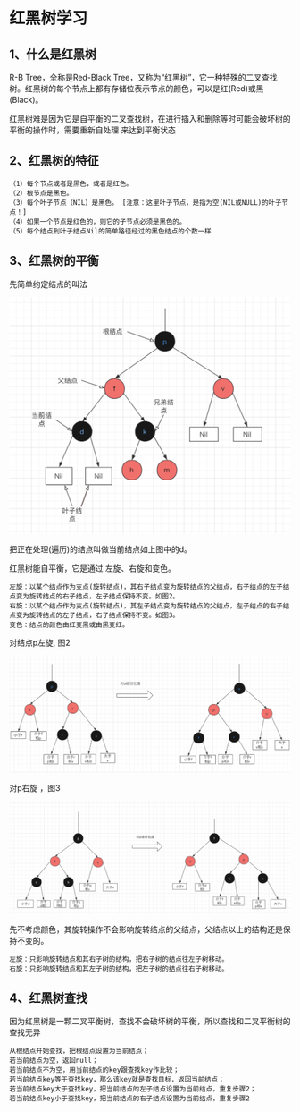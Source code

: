 # 红黑树学习

## 1、什么是红黑树

 R-B Tree，全称是Red-Black Tree，又称为“红黑树”，它一种特殊的二叉查找树。红黑树的每个节点上都有存储位表示节点的颜色，可以是红(Red)或黑(Black)。

红黑树难是因为它是自平衡的二叉查找树，在进行插入和删除等时可能会破坏树的平衡的操作时，需要重新自处理 来达到平衡状态

## 2、红黑树的特征

```
（1）每个节点或者是黑色，或者是红色。
（2）根节点是黑色。
（3）每个叶子节点（NIL）是黑色。 [注意：这里叶子节点，是指为空(NIL或NULL)的叶子节点！]
（4）如果一个节点是红色的，则它的子节点必须是黑色的。
（5）每个结点到叶子结点Nil的简单路径经过的黑色结点的个数一样

```

## 3、红黑树的平衡



先简单约定结点的叫法

![image](img/read-black-tree-01.png)



把正在处理(遍历)的结点叫做当前结点如上图中的d。

红黑树能自平衡，它是通过 左旋、右旋和变色。

```
左旋：以某个结点作为支点(旋转结点)，其右子结点变为旋转结点的父结点，右子结点的左子结点变为旋转结点的右子结点，左子结点保持不变。如图2。
右旋：以某个结点作为支点(旋转结点)，其左子结点变为旋转结点的父结点，左子结点的右子结点变为旋转结点的左子结点，右子结点保持不变。如图3。
变色：结点的颜色由红变黑或由黑变红。
```

对结点p左旋, 图2

![image](img/read-black-tree-left-01.png)



对p右旋 ，图3

![image](img/read-black-tree-right-01.png)



先不考虑颜色，其旋转操作不会影响旋转结点的父结点，父结点以上的结构还是保持不变的。

```
左旋：只影响旋转结点和其右子树的结构，把右子树的结点往左子树移动。
右旋：只影响旋转结点和其左子树的结构，把左子树的结点往右子树移动。
```

## 4、红黑树查找

 因为红黑树是一颗二叉平衡树，查找不会破坏树的平衡，所以查找和二叉平衡树的查找无异

```
从根结点开始查找，把根结点设置为当前结点；
若当前结点为空，返回null；
若当前结点不为空，用当前结点的key跟查找key作比较；
若当前结点key等于查找key，那么该key就是查找目标，返回当前结点；
若当前结点key大于查找key，把当前结点的左子结点设置为当前结点，重复步骤2；
若当前结点key小于查找key，把当前结点的右子结点设置为当前结点，重复步骤2
```





















































